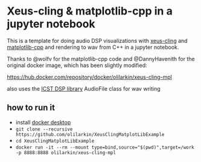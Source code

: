 # Xeus-cling & matplotlib-cpp in a jupyter notebook

This is a template for doing audio DSP visualizations with [xeus-cling](https://xeus-cling.readthedocs.io/en/latest/) and [matplotlib-cpp](https://github.com/lava/matplotlib-cpp) and rendering to wav from C++ in a jupyter notebook.

Thanks to @wolfv for the matplotlib-cpp code and @DannyHavenith for the original docker image, which has been slightly modified:

https://hub.docker.com/repository/docker/olilarkin/xeus-cling-mpl

also uses the [ICST DSP library](https://www.zhdk.ch/en/research/icst/software-downloads-5379/downloads-dsp-library-5384) AudioFile class for wav writing


## how to run it
* install [docker desktop](https://www.docker.com)
* `git clone --recursive https://github.com/olilarkin/XeusClingMatplotLibExample`
* `cd XeusClingMatplotLibExample`
* `docker run -it --rm --mount type=bind,source="$(pwd)",target=/work -p 8888:8888 olilarkin/xeus-cling-mpl`
